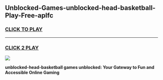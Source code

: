 
## Unblocked-Games-unblocked-head-basketball-Play-Free-aplfc
<h3>
<a href="https://premium76.site?title=unblocked-head-basketball&ref=20M">CLICK TO PLAY</a></h3>
<hr>

<h3>
<a href="https://premium76.site?title=unblocked-head-basketball&ref=20M">CLICK 2 PLAY</a>
  
</h3>

<a href="https://premium76.site?title=unblocked-head-basketball&ref=19M"><img src="https://clearcache.store/games.png"></a>


**unblocked-head-basketball games unblocked: Your Gateway to Fun and Accessible Online Gaming**
